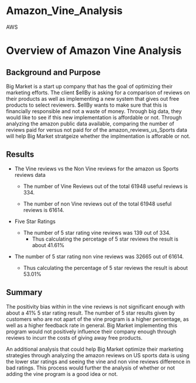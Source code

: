 # Amazon_Vine_Analysis
AWS 

# Overview of Amazon Vine Analysis

## Background and Purpose
Big Market is a start up company that has the goal of optimizing their marketing efforts. The client $ellBy is asking for a comparison of reviews on their products as well as implementing a new system that gives out free products to select reviewers. $ellBy wants to make sure that this is financially responsible and not a waste of money. Through big data, they would like to see if this new implementation is affordable or not. Through analyzing the amazon public data available, comparing the number of reviews paid for versus not paid for of the amazon_reviews_us_Sports data will help Big Market stratgeize whether the implmentation is afforable or not. 

## Results
- The Vine reviews vs the Non Vine reviews for the amazon us Sports reviews data
  - The number of Vine Reviews out of the total 61948 useful reviews is 334. 

  - The number of non Vine reviews out of the total 61948 useful reviews is 61614.
  
- Five Star Ratings
  - The number of 5 star rating vine reviews was 139 out of 334.
    - Thus calculating the percetage of 5 star reviews the result is about 41.61%
 
 - The number of 5 star rating non vine reviews was 32665 out of 61614. 
    - Thus calculating the percentage of 5 star reviews the result is about 53.01%
 
 
 ## Summary
 The positivity bias within in the vine reviews is not significant enough with about a 41% 5 star rating result. The number of 5 star results given by customers who are not apart of the vine program is a higher percentage, as well as a higher feedback rate in general. Big Market implementing this program would not positively influence their company enough through reviews to incurr the costs of giving away free products. 
 
 An additional analysis that could help Big Market optimize their marketing strategies through analyzing the amazon reviews on US sports data is using the lower star ratings and seeing the vine and non vine reviews difference in bad ratings. This process would further the analysis of whether or not adding the vine program is a good idea or not. 
